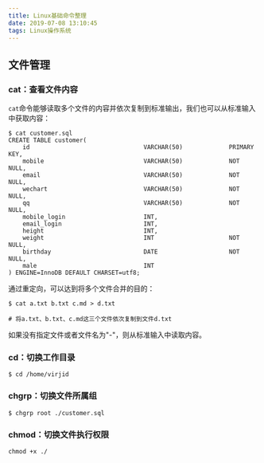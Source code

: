 ```yaml
---
title: Linux基础命令整理
date: 2019-07-08 13:10:45
tags: Linux操作系统
---
```


## 文件管理

### cat：查看文件内容

`cat`命令能够读取多个文件的内容并依次复制到标准输出，我们也可以从标准输入中获取内容：

```
$ cat customer.sql
CREATE TABLE customer(
    id                                VARCHAR(50)             PRIMARY KEY,
    mobile                            VARCHAR(50)             NOT NULL,
    email                             VARCHAR(50)             NOT NULL,
    wechart                           VARCHAR(50)             NOT NULL,
    qq                                VARCHAR(50)             NOT NULL,
    mobile_login                      INT,
    email_login                       INT,
    height                            INT,
    weight                            INT                     NOT NULL,
    birthday                          DATE                    NOT NULL,
    male                              INT
) ENGINE=InnoDB DEFAULT CHARSET=utf8;

```

通过重定向，可以达到将多个文件合并的目的：

```
$ cat a.txt b.txt c.md > d.txt

# 将a.txt、b.txt、c.md这三个文件依次复制到文件d.txt
```

如果没有指定文件或者文件名为"-"，则从标准输入中读取内容。

### cd：切换工作目录

```
$ cd /home/virjid
```

### chgrp：切换文件所属组

```
$ chgrp root ./customer.sql
```

### chmod：切换文件执行权限

```
chmod +x ./
```



